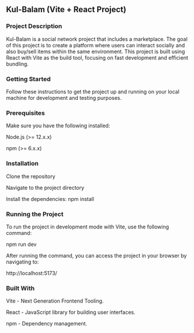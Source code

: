 ## Kul-Balam (Vite + React Project)
### Project Description
Kul-Balam is a social network project that includes a marketplace. The goal of this project is to create a platform where users can interact socially and also buy/sell items within the same environment. This project is built using React with Vite as the build tool, focusing on fast development and efficient bundling.

### Getting Started
Follow these instructions to get the project up and running on your local machine for development and testing purposes.

### Prerequisites
Make sure you have the following installed:

Node.js (>= 12.x.x)

npm (>= 6.x.x)

### Installation
Clone the repository

Navigate to the project directory

Install the dependencies: npm install

### Running the Project
To run the project in development mode with Vite, use the following command: 

npm run dev

After running the command, you can access the project in your browser by navigating to:

http://localhost:5173/

### Built With
Vite - Next Generation Frontend Tooling.

React - JavaScript library for building user interfaces.

npm - Dependency management.
